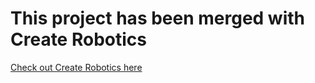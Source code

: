 # This project has been merged with Create Robotics
[Check out Create Robotics here](https://github.com/createrobotics/CreateRobotics)
